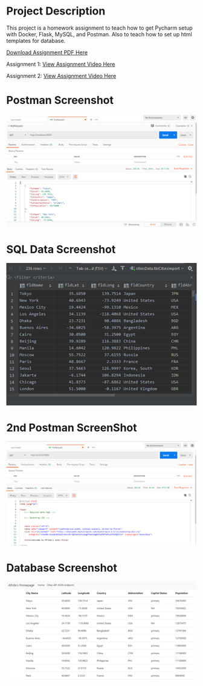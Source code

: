# Project Description
This project is a homework assignment to teach how to get Pycharm setup with Docker, Flask, MySQL, and Postman.
Also to teach how to set up html templates for database.

[Download Assignment PDF Here](PPFSQL-Homework.pdf)

Assignment 1: [View Assignment Video Here](https://youtu.be/QbMWNgrfAFg)

Assignment 2: [View Assignment Video Here](https://youtu.be/tylzleJDlkc)

# Postman Screenshot
![postman request output](screenshots/postman.PNG)
# SQL Data Screenshot
![pycharm data query](screenshots/query.PNG)
# 2nd Postman ScreenShot
![postman 2 request output](screenshots/postman2.PNG)
# Database Screenshot
![database](screenshots/db.PNG)